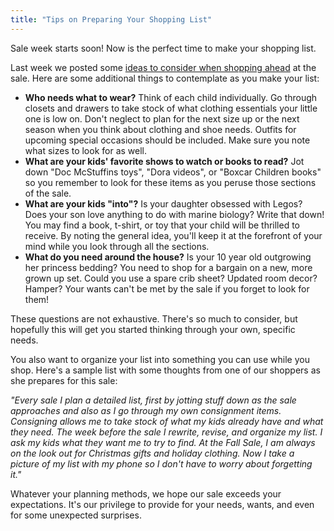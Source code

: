 ```yaml
---
title: "Tips on Preparing Your Shopping List"
---
```


Sale week starts soon! Now is the perfect time to make your shopping list.

Last week we posted some [ideas to consider when shopping ahead](/how-to-shop-ahead-at-boutique-for-a-week-6/) at the sale. Here are some additional things to contemplate as you make your list:

* **Who needs what to wear?** Think of each child individually. Go through closets and drawers to take stock of what clothing essentials your little one is low on. Don't neglect to plan for the next size up or the next season when you think about clothing and shoe needs. Outfits for upcoming special occasions should be included. Make sure you note what sizes to look for as well.
* **What are your kids' favorite shows to watch or books to read?** Jot down "Doc McStuffins toys", "Dora videos", or "Boxcar Children books" so you remember to look for these items as you peruse those sections of the sale.
* **What are your kids "into"?** Is your daughter obsessed with Legos? Does your son love anything to do with marine biology? Write that down! You may find a book, t-shirt, or toy that your child will be thrilled to receive. By noting the general idea, you'll keep it at the forefront of your mind while you look through all the sections.
* **What do you need around the house?** Is your 10 year old outgrowing her princess bedding? You need to shop for a bargain on a new, more grown up set. Could you use a spare crib sheet? Updated room decor? Hamper? Your wants can't be met by the sale if you forget to look for them!

These questions are not exhaustive. There's so much to consider, but hopefully this will get you started thinking through your own, specific needs.

You also want to organize your list into something you can use while you shop. Here's a sample list with some thoughts from one of our shoppers as she prepares for this sale:

_"Every sale I plan a detailed list, first by jotting stuff down as the sale approaches and also as I go through my own consignment items. Consigning allows me to take stock of what my kids already have and what they need. The week before the sale I rewrite, revise, and organize my list. I ask my kids what they want me to try to find. At the Fall Sale, I am always on the look out for Christmas gifts and holiday clothing. Now I take a picture of my list with my phone so I don't have to worry about forgetting it."_

Whatever your planning methods, we hope our sale exceeds your expectations. It's our privilege to provide for your needs, wants, and even for some unexpected surprises.
